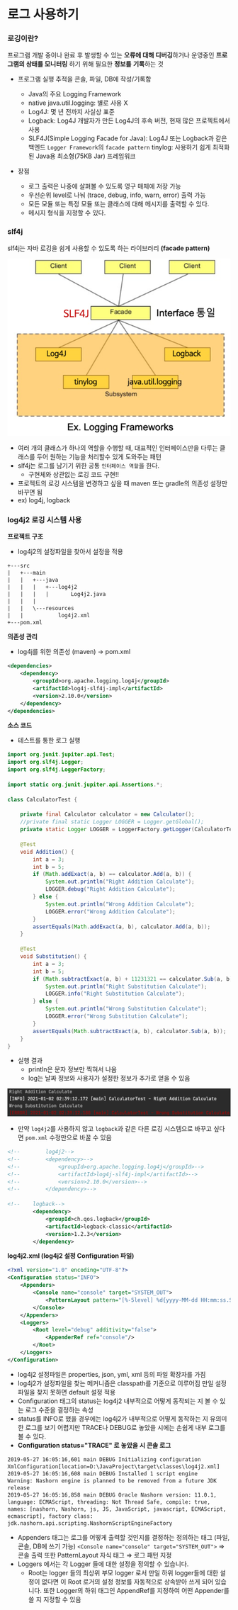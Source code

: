 # 로그 사용하기

### 로깅이란?

프로그램 개발 중이나 완료 후 발생할 수 있는 **오류에 대해 디버깅**하거나 운영중인 **프로그램의 상태를 모니터링** 하기 위해 필요한 **정보를** **기록**하는 것

- 프로그램 실행 추적을 콘솔, 파일, DB에 작성/기록함
    - Java의 주요 Logging Framework
    - native java.util.logging: 별로 사용 X
    - Log4J: 몇 년 전까지 사실상 표준
    - Logback: Log4J 개발자가 만든 Log4J의 후속 버전, 현재 많은 프로젝트에서 사용
    - SLF4J(Simple Logging Facade for Java): Log4J 또는 Logback과 같은 백엔드 `Logger Framework`의 `facade pattern`
    tinylog: 사용하기 쉽게 최적화된 Java용 최소형(75KB Jar) 프레임워크

- 장점
    - 로그 출력은 나중에 살펴볼 수 있도록 영구 매체에 저장 가능
    - 우선순위 level로 나눠 (trace, debug, info, warn, error) 출력 가능
    - 모든 모듈 또는 특정 모듈 또는 클래스에 대해 메시지를 출력할 수 있다.
    - 메시지 형식을 지정할 수 있다.

### slf4j

slf4j는 자바 로깅을 쉽게 사용할 수 있도록 하는 라이브러리 **(facade pattern)**

![%E1%84%85%E1%85%A9%E1%84%80%E1%85%B3%20%E1%84%89%E1%85%A1%E1%84%8B%E1%85%AD%E1%86%BC%E1%84%92%E1%85%A1%E1%84%80%E1%85%B5%20bc417f4d13184b3bbaf4ae86f5bd1fc4/_2021-01-02__1.33.42.png](%E1%84%85%E1%85%A9%E1%84%80%E1%85%B3%20%E1%84%89%E1%85%A1%E1%84%8B%E1%85%AD%E1%86%BC%E1%84%92%E1%85%A1%E1%84%80%E1%85%B5%20bc417f4d13184b3bbaf4ae86f5bd1fc4/_2021-01-02__1.33.42.png)

- 여러 개의 클래스가 하나의 역할을 수행할 때, 대표적인 인터페이스만을 다루는 클래스를 두어 원하는 기능을 처리할수 있게 도와주는 패턴
- slf4j는 로그를 남기기 위한 공통 `인터페이스 역할`을 한다.
    - 구현체와 상관없는 로깅 코드 구현!!
- 프로젝트의 로깅 시스템을 변경하고 싶을 때 maven 또는 gradle의 의존성 설정만 바꾸면 됨
- ex) log4j, logback

### log4j2 로깅 시스템 사용

**프로젝트 구조**

- log4j2의 설정파일을 찾아서 설정을 적용

```
+---src
|   +---main
|   |   +---java
|   |   |   +---log4j2
|   |   |   |       Log4j2.java
|   |   |
|   |   \---resources
|   |           log4j2.xml
+---pom.xml     
```

**의존성 관리**

- log4j를 위한 의존성 (maven) → pom.xml

```xml
<dependencies>
    <dependency>
        <groupId>org.apache.logging.log4j</groupId>
        <artifactId>log4j-slf4j-impl</artifactId>
        <version>2.10.0</version>
    </dependency>
</dependencies>
```

**소스 코드**

- 테스트를 통한 로그 실행

```java
import org.junit.jupiter.api.Test;
import org.slf4j.Logger;
import org.slf4j.LoggerFactory;

import static org.junit.jupiter.api.Assertions.*;

class CalculatorTest {

    private final Calculator calculator = new Calculator();
    //private final static Logger LOGGER = Logger.getGlobal();
    private static Logger LOGGER = LoggerFactory.getLogger(CalculatorTest.class);

    @Test
    void Addition() {
        int a = 3;
        int b = 5;
        if (Math.addExact(a, b) == calculator.Add(a, b)) {
            System.out.println("Right Addition Calculate");
            LOGGER.debug("Right Addition Calculate");
        } else {
            System.out.println("Wrong Addition Calculate");
            LOGGER.error("Wrong Addition Calculate");
        }
        assertEquals(Math.addExact(a, b), calculator.Add(a, b));
    }

    @Test
    void Substitution() {
        int a = 3;
        int b = 5;
        if (Math.subtractExact(a, b) + 11231321 == calculator.Sub(a, b)) {
            System.out.println("Right Substitution Calculate");
            LOGGER.info("Right Substitution Calculate");
        } else {
            System.out.println("Wrong Substitution Calculate");
            LOGGER.error("Wrong Substitution Calculate");
        }
        assertEquals(Math.subtractExact(a, b), calculator.Sub(a, b));
    }
}
```

- 실행 결과
    - println은 문자 정보만 찍혀서 나옴
    - log는 날짜 정보와 사용자가 설정한 정보가 추가로 얻을 수 있음

![%E1%84%85%E1%85%A9%E1%84%80%E1%85%B3%20%E1%84%89%E1%85%A1%E1%84%8B%E1%85%AD%E1%86%BC%E1%84%92%E1%85%A1%E1%84%80%E1%85%B5%20bc417f4d13184b3bbaf4ae86f5bd1fc4/_2021-01-02__2.39.22.png](%E1%84%85%E1%85%A9%E1%84%80%E1%85%B3%20%E1%84%89%E1%85%A1%E1%84%8B%E1%85%AD%E1%86%BC%E1%84%92%E1%85%A1%E1%84%80%E1%85%B5%20bc417f4d13184b3bbaf4ae86f5bd1fc4/_2021-01-02__2.39.22.png)

- 만약 `log4j2`를 사용하지 않고 `logback`과 같은 다른 로깅 시스템으로 바꾸고 싶다면 `pom.xml` 수정만으로 바꿀 수 있음

```xml
<!--        log4j2-->
<!--        <dependency>-->
<!--            <groupId>org.apache.logging.log4j</groupId>-->
<!--            <artifactId>log4j-slf4j-impl</artifactId>-->
<!--            <version>2.10.0</version>-->
<!--        </dependency>-->

<!--    logback-->
        <dependency>
            <groupId>ch.qos.logback</groupId>
            <artifactId>logback-classic</artifactId>
            <version>1.2.3</version>
        </dependency>
```

**log4j2.xml (log4j2 설정 Configuration 파일)**

```xml
<?xml version="1.0" encoding="UTF-8"?>
<Configuration status="INFO">
    <Appenders>
        <Console name="console" target="SYSTEM_OUT">
            <PatternLayout pattern="[%-5level] %d{yyyy-MM-dd HH:mm:ss.SSS} [%t] %c{1} - %msg%n"/>
        </Console>
    </Appenders>
    <Loggers>
        <Root level="debug" additivity="false">
            <AppenderRef ref="console"/>
        </Root>
    </Loggers>
</Configuration>
```

- log4j2 설정파일은 properties, json, yml, xml 등의 파일 확장자를 가짐
- log4j2가 설정파일을 찾는 메커니즘은 classpath를 기준으로 이루어짐 만일 설정 파일을 찾지 못하면 default 설정 적용
- Configuration 태그의 status는 log4j2 내부적으로 어떻게 동작되는 지 볼 수 있는 로그 수준을 결정하는 속성
- status를 INFO로 했을 경우에는 log4j2가 내부적으로 어떻게 동작하는 지 유의미한 로그를 보기 어렵지만 TRACE나 DEBUG로 놓았을 시에는 손쉽게 내부 로그를 볼 수 있다.
- **Configuration status="TRACE" 로 놓았을 시 콘솔 로그**

```
2019-05-27 16:05:16,601 main DEBUG Initializing configuration XmlConfiguration[location=D:\JavaProject\target\classes\log4j2.xml]
2019-05-27 16:05:16,608 main DEBUG Installed 1 script engine
Warning: Nashorn engine is planned to be removed from a future JDK release
2019-05-27 16:05:16,858 main DEBUG Oracle Nashorn version: 11.0.1, language: ECMAScript, threading: Not Thread Safe, compile: true, names: [nashorn, Nashorn, js, JS, JavaScript, javascript, ECMAScript, ecmascript], factory class: jdk.nashorn.api.scripting.NashornScriptEngineFactory
```

- Appenders 태그는 로그를 어떻게 출력할 것인지를 결정하는 정의하는 태그 (파일, 콘솔, DB에 쓰기 가능) 
`<Console name="console" target="SYSTEM_OUT">` ⇒ 콘솔 출력 또한 PatternLayout 자식 태그 ⇒ 로그 패턴 지정
- Loggers 에서는 각 Logger 들에 대한 설정을 정의할 수 있습니다.
    - Root는 logger 들의 최상위 부모 logger 로서 만일 하위 logger들에 대한 설정이 없다면 이 Root 로거의 설정 정보를 자동적으로 상속받아 쓰게 되어 있습니다. 또한 Logger의 하위 태그인 AppendRef를 지정하여 어떤 Appender를 쓸 지 지정할 수 있음
